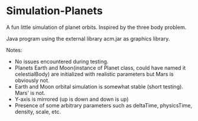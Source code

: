 # Simulation-Planets

A fun little simulation of planet orbits.
Inspired by the three body problem.

Java program using the external library acm.jar as graphics library.

Notes:
 - No issues encountered during testing.
 - Planets Earth and Moon(instance of Planet class, could have named it celestialBody) are initialized with realistic parameters but Mars is obviously not.
 - Earth and Moon orbital simulation is somewhat stable (short testing). Mars' is not.
 - Y-axis is mirrored (up is down and down is up)
 - Presence of some arbitrary parameters such as deltaTime, physicsTime, density, scale, etc.

